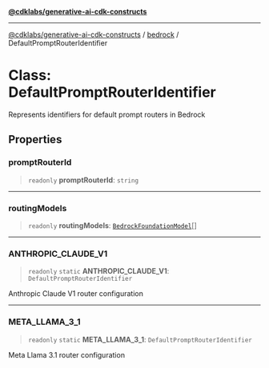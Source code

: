 [**@cdklabs/generative-ai-cdk-constructs**](../../../../README.md)

***

[@cdklabs/generative-ai-cdk-constructs](../../../../README.md) / [bedrock](../README.md) / DefaultPromptRouterIdentifier

# Class: DefaultPromptRouterIdentifier

Represents identifiers for default prompt routers in Bedrock

## Properties

### promptRouterId

> `readonly` **promptRouterId**: `string`

***

### routingModels

> `readonly` **routingModels**: [`BedrockFoundationModel`](BedrockFoundationModel.md)[]

***

### ANTHROPIC\_CLAUDE\_V1

> `readonly` `static` **ANTHROPIC\_CLAUDE\_V1**: `DefaultPromptRouterIdentifier`

Anthropic Claude V1 router configuration

***

### META\_LLAMA\_3\_1

> `readonly` `static` **META\_LLAMA\_3\_1**: `DefaultPromptRouterIdentifier`

Meta Llama 3.1 router configuration
